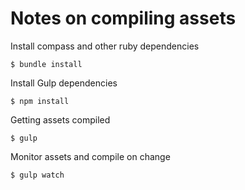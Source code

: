 # Notes on compiling assets

Install compass and other ruby dependencies
```
$ bundle install
```

Install Gulp dependencies
```
$ npm install
```

Getting assets compiled
```
$ gulp
```

Monitor assets and compile on change
```
$ gulp watch
```
